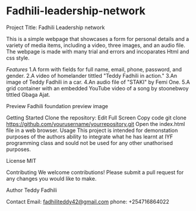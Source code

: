 # Fadhili-leadership-network
Project Title: Fadhili Leadership network

This is a simple webpage that showcases a form for personal details and a variety of media items, including a video, three images, and an audio file.
The webpage is made with many trial and errors and incoparates Html and css style.

*Features*
1.A form with fields for full name, email, phone, password, and gender.
2.A video of homelander tittled "Teddy Fadhili in action."
3.An image of Teddy Fadhili in a car.
4.An audio file of "STAKI" by Femi One.
5.A grid container with an embedded YouTube video of a song by stoonebwoy tittled Gbaga Ajat.

Preview
Fadhili foundation preview image

Getting Started
Clone the repository:
Edit
Full Screen
Copy code
git clone https://github.com/yourusername/yourrepository.git
Open the index.html file in a web browser.
Usage
This project is intended for demonstation purposes of the authors ability to integrate what he has learnt at IYF programming class and sould not be used for any other unathorised purposes.

License
MIT

Contributing
We welcome contributions! Please submit a pull request for any changes you would like to make.

Author
Teddy Fadhili

Contact
Email: fadhiliteddy42@gmail.com
phone: +254716864022